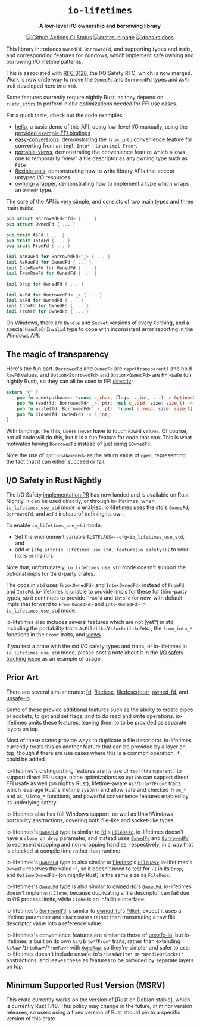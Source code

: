 <div align="center">
  <h1><code>io-lifetimes</code></h1>

  <p>
    <strong>A low-level I/O ownership and borrowing library</strong>
  </p>

  <p>
    <a href="https://github.com/sunfishcode/io-lifetimes/actions?query=workflow%3ACI"><img src="https://github.com/sunfishcode/io-lifetimes/workflows/CI/badge.svg" alt="Github Actions CI Status" /></a>
    <a href="https://crates.io/crates/io-lifetimes"><img src="https://img.shields.io/crates/v/io-lifetimes.svg" alt="crates.io page" /></a>
    <a href="https://docs.rs/io-lifetimes"><img src="https://docs.rs/io-lifetimes/badge.svg" alt="docs.rs docs" /></a>
  </p>
</div>

This library introduces `OwnedFd`, `BorrowedFd`, and supporting types and
traits, and corresponding features for Windows, which implement safe owning
and borrowing I/O lifetime patterns.

This is associated with [RFC 3128], the I/O Safety RFC, which is now merged.
Work is now underway to move the `OwnedFd` and `BorrowedFd` types and `AsFd`
trait developed here into `std`.

Some features currently require nightly Rust, as they depend on `rustc_attrs`
to perform niche optimizations needed for FFI use cases.

For a quick taste, check out the code examples:

 - [hello], a basic demo of this API, doing low-level I/O manually, using the
   [provided example FFI bindings]
 - [easy-conversions], demonstrating the `from_into` convenience feature for
   converting from an `impl Into*` into an `impl From*`.
 - [portable-views], demonstrating the convenience feature which allows one
   to temporarily "view" a file descriptor as any owning type such as `File`
 - [flexible-apis], demonstrating how to write library APIs that accept
   untyped I/O resources.
 - [owning-wrapper], demonstrating how to implement a type which wraps an
   `Owned*` type.

[hello]: https://github.com/sunfishcode/io-lifetimes/blob/main/examples/hello.rs
[easy-conversions]: https://github.com/sunfishcode/io-lifetimes/blob/main/examples/easy-conversions.rs
[portable-views]: https://github.com/sunfishcode/io-lifetimes/blob/main/examples/portable-views.rs
[flexible-apis]: https://github.com/sunfishcode/io-lifetimes/blob/main/examples/flexible-apis.rs
[owning-wrapper]: https://github.com/sunfishcode/io-lifetimes/blob/main/examples/owning-wrapper.rs
[provided example FFI bindings]: https://github.com/sunfishcode/io-lifetimes/blob/main/src/example_ffi.rs

The core of the API is very simple, and consists of two main types and three
main traits:

```rust
pub struct BorrowedFd<'fd> { ... }
pub struct OwnedFd { ... }

pub trait AsFd { ... }
pub trait IntoFd { ... }
pub trait FromFd { ... }

impl AsRawFd for BorrowedFd<'_> { ... }
impl AsRawFd for OwnedFd { ... }
impl IntoRawFd for OwnedFd { ... }
impl FromRawFd for OwnedFd { ... }

impl Drop for OwnedFd { ... }

impl AsFd for BorrowedFd<'_> { ... }
impl AsFd for OwnedFd { ... }
impl IntoFd for OwnedFd { ... }
impl FromFd for OwnedFd { ... }
```

On Windows, there are `Handle` and `Socket` versions of every `Fd` thing, and
a special `HandleOrInvalid` type to cope with inconsistent error reporting
in the Windows API.

## The magic of transparency

Here's the fun part. `BorrowedFd` and `OwnedFd` are `repr(transparent)` and
hold `RawFd` values, and `Option<BorrowedFd>` and `Option<OwnedFd>` are
FFI-safe (on nightly Rust), so they can all be used in FFI [directly]:

[directly]: https://github.com/sunfishcode/io-lifetimes/blob/main/src/example_ffi.rs

```rust
extern "C" {
    pub fn open(pathname: *const c_char, flags: c_int, ...) -> Option<OwnedFd>;
    pub fn read(fd: BorrowedFd<'_>, ptr: *mut c_void, size: size_t) -> ssize_t;
    pub fn write(fd: BorrowedFd<'_>, ptr: *const c_void, size: size_t) -> ssize_t;
    pub fn close(fd: OwnedFd) -> c_int;
}
```

With bindings like this, users never have to touch `RawFd` values. Of course,
not all code will do this, but it is a fun feature for code that can. This
is what motivates having `BorrowedFd` instead of just using `&OwnedFd`.

Note the use of `Option<OwnedFd>` as the return value of `open`, representing
the fact that it can either succeed or fail.

## I/O Safety in Rust Nightly

The I/O Safety
[implementation PR](https://github.com/rust-lang/rust/pull/87329) has now
landed and is available on Rust Nightly. It can be used directly, or through
io-lifetimes: when `io_lifetimes_use_std` mode is enabled, io-lifetimes uses
the std's `OwnedFd`, `BorrowedFd`, and `AsFd` instead of defining its own.

To enable `io_lifetimes_use_std` mode:
  - Set the environment variable `RUSTFLAGS=--cfg=io_lifetimes_use_std`, and
  - add `#![cfg_attr(io_lifetimes_use_std, feature(io_safety))]` to your
    lib.rs or main.rs.

Note that, unfortunately, `io_lifetimes_use_std` mode doesn't support the
optional impls for third-party crates.

The code in `std` uses `From<OwnedFd>` and `Into<OwnedFd>` instead of `FromFd`
and `IntoFd`. io-lifetimes is unable to provide impls for these for third-party
types, so it continues to provide `FromFd` and `IntoFd` for now, with default
impls that forward to `From<OwnedFd>` and `Into<OwnedFd>` in
`io_lifetimes_use_std` mode.

io-lifetimes also includes several features which are not (yet?) in std,
including the portability traits `AsFilelike`/`AsSocketlike`/etc., the
`from_into_*` functions in the `From*` traits, and [views].

If you test a crate with the std I/O safety types and traits, or io-lifetimes
in `io_lifetimes_use_std` mode, please post a note about it in the
[I/O safety tracking issue] as an example of usage.

[I/O safety tracking issue]: https://github.com/rust-lang/rust/issues/87074
[views]: https://docs.rs/io-lifetimes/*/io_lifetimes/views/index.html

## Prior Art

There are several similar crates: [fd](https://crates.io/crates/fd),
[filedesc](https://crates.io/crates/filedesc),
[filedescriptor](https://crates.io/crates/filedescriptor),
[owned-fd](https://crates.io/crates/owned-fd), and
[unsafe-io](https://crates.io/crates/unsafe-io).

Some of these provide additional features such as the ability to create pipes
or sockets, to get and set flags, and to do read and write operations.
io-lifetimes omits these features, leaving them to to be provided as separate
layers on top.

Most of these crates provide ways to duplicate a file descriptor. io-lifetimes
currently treats this as another feature that can be provided by a layer on
top, though if there are use cases where this is a common operation, it could
be added.

io-lifetimes's distinguishing features are its use of `repr(transparent)`
to support direct FFI usage, niche optimizations so `Option` can support direct
FFI usafe as well (on nightly Rust), lifetime-aware `As*`/`Into*`/`From*`
traits which leverage Rust's lifetime system and allow safe and checked
`from_*` and `as_*`/`into_*` functions, and powerful convenience features
enabled by its underlying safety.

io-lifetimes also has full Windows support, as well as Unix/Windows
portability abstractions, covering both file-like and socket-like types.

io-lifetimes's [`OwnedFd`] type is similar to
[fd](https://crates.io/crates/fd)'s
[`FileDesc`](https://docs.rs/fd/0.2.3/fd/struct.FileDesc.html). io-lifetimes
doesn't have a `close_on_drop` parameter, and instead uses [`OwnedFd`] and
[`BorrowedFd`] to represent dropping and non-dropping handles, respectively, in
a way that is checked at compile time rather than runtime.

io-lifetimes's [`OwnedFd`] type is also similar to
[filedesc](https://crates.io/crates/filedesc)'s
[`FileDesc`](https://docs.rs/filedesc/0.3.0/filedesc/struct.FileDesc.html)
io-lifetimes's `OwnedFd` reserves the value -1, so it doesn't need to test for
`-1` in its `Drop`, and `Option<OwnedFd>` (on nightly Rust) is the same size
as `FileDesc`.

io-lifetimes's [`OwnedFd`] type is also similar to
[owned-fd](https://crates.io/crates/owned-fd)'s
[`OwnedFd`](https://docs.rs/owned-fd/0.1.0/owned_fd/struct.OwnedFd.html).
io-lifetimes doesn't implement `Clone`, because duplicating a file descriptor
can fail due to OS process limits, while `Clone` is an infallible interface.

io-lifetimes's [`BorrowedFd`] is similar to
[owned-fd](https://crates.io/crates/owned-fd)'s
[`FdRef`](https://docs.rs/owned-fd/0.1.0/owned_fd/struct.FdRef.html), except it
uses a lifetime parameter and `PhantomData` rather than transmuting a raw file
descriptor value into a reference value.

io-lifetimes's convenience features are similar to those of
[unsafe-io](https://crates.io/crates/unsafe-io), but io-lifetimes is built on
its own `As*`/`Into*`/`From*` traits, rather than extending
`AsRaw*`/`IntoRaw*`/`FromRaw*` with
[`OwnsRaw`](https://docs.rs/unsafe-io/0.6.9/unsafe_io/trait.OwnsRaw.html), so
they're simpler and safer to use. io-lifetimes doesn't include unsafe-io's
`*ReadWrite*` or `*HandleOrSocket*` abstractions, and leaves these as features
to be provided by separate layers on top.

## Minimum Supported Rust Version (MSRV)

This crate currently works on the version of [Rust on Debian stable], which is
currently Rust 1.48. This policy may change in the future, in minor version
releases, so users using a fixed version of Rust should pin to a specific
version of this crate.

[`OwnedFd`]: https://doc.rust-lang.org/stable/std/os/unix/io/struct.OwnedFd.html
[`BorrowedFd`]: https://doc.rust-lang.org/stable/std/os/unix/io/struct.BorrowedFd.html
[RFC 3128]: https://github.com/rust-lang/rfcs/blob/master/text/3128-io-safety.md
